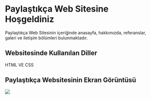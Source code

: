 <h1>Paylaştıkça Web Sitesine Hoşgeldiniz</h1>

<p>Paylaştıkça Web Sitesinin içeriğinde anasayfa, hakkımızda, referanslar, galeri ve iletişim  bölümleri bulunmaktadır. </p>

<h2>Websitesinde Kullanılan Diller</h2>

 HTML VE CSS

 <h2>Paylaştıkça Websitesinin Ekran Görüntüsü</h2>

 ![](WebsiteWork.gif)


